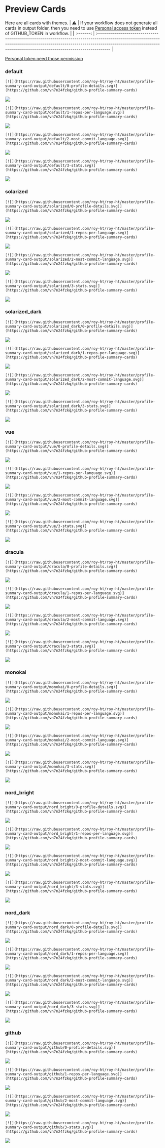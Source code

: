 
# Preview Cards

Here are all cards with themes.
| :warning: | If your workflow does not generate all cards in output folder, then you need to use [Personal access token](https://docs.github.com/en/actions/configuring-and-managing-workflows/creating-and-storing-encrypted-secrets) instead of GITHUB_TOKEN in workflow. |
| :-------: | :------------------------------------------------------------------------------------------------------------------------------------------------------------------------------------------------------------------------------------------------ |

[Personal token need those permission](https://github.com/vn7n24fzkq/github-profile-summary-cards/wiki/Personal-access-token-permissions)


### default


```
[![](https://raw.githubusercontent.com/roy-ht/roy-ht/master/profile-summary-card-output/default/0-profile-details.svg)](https://github.com/vn7n24fzkq/github-profile-summary-cards)
```
![](https://raw.githubusercontent.com/roy-ht/roy-ht/master/profile-summary-card-output/default/0-profile-details.svg)


```
[![](https://raw.githubusercontent.com/roy-ht/roy-ht/master/profile-summary-card-output/default/1-repos-per-language.svg)](https://github.com/vn7n24fzkq/github-profile-summary-cards)
```
![](https://raw.githubusercontent.com/roy-ht/roy-ht/master/profile-summary-card-output/default/1-repos-per-language.svg)


```
[![](https://raw.githubusercontent.com/roy-ht/roy-ht/master/profile-summary-card-output/default/2-most-commit-language.svg)](https://github.com/vn7n24fzkq/github-profile-summary-cards)
```
![](https://raw.githubusercontent.com/roy-ht/roy-ht/master/profile-summary-card-output/default/2-most-commit-language.svg)


```
[![](https://raw.githubusercontent.com/roy-ht/roy-ht/master/profile-summary-card-output/default/3-stats.svg)](https://github.com/vn7n24fzkq/github-profile-summary-cards)
```
![](https://raw.githubusercontent.com/roy-ht/roy-ht/master/profile-summary-card-output/default/3-stats.svg)


### solarized


```
[![](https://raw.githubusercontent.com/roy-ht/roy-ht/master/profile-summary-card-output/solarized/0-profile-details.svg)](https://github.com/vn7n24fzkq/github-profile-summary-cards)
```
![](https://raw.githubusercontent.com/roy-ht/roy-ht/master/profile-summary-card-output/solarized/0-profile-details.svg)


```
[![](https://raw.githubusercontent.com/roy-ht/roy-ht/master/profile-summary-card-output/solarized/1-repos-per-language.svg)](https://github.com/vn7n24fzkq/github-profile-summary-cards)
```
![](https://raw.githubusercontent.com/roy-ht/roy-ht/master/profile-summary-card-output/solarized/1-repos-per-language.svg)


```
[![](https://raw.githubusercontent.com/roy-ht/roy-ht/master/profile-summary-card-output/solarized/2-most-commit-language.svg)](https://github.com/vn7n24fzkq/github-profile-summary-cards)
```
![](https://raw.githubusercontent.com/roy-ht/roy-ht/master/profile-summary-card-output/solarized/2-most-commit-language.svg)


```
[![](https://raw.githubusercontent.com/roy-ht/roy-ht/master/profile-summary-card-output/solarized/3-stats.svg)](https://github.com/vn7n24fzkq/github-profile-summary-cards)
```
![](https://raw.githubusercontent.com/roy-ht/roy-ht/master/profile-summary-card-output/solarized/3-stats.svg)


### solarized_dark


```
[![](https://raw.githubusercontent.com/roy-ht/roy-ht/master/profile-summary-card-output/solarized_dark/0-profile-details.svg)](https://github.com/vn7n24fzkq/github-profile-summary-cards)
```
![](https://raw.githubusercontent.com/roy-ht/roy-ht/master/profile-summary-card-output/solarized_dark/0-profile-details.svg)


```
[![](https://raw.githubusercontent.com/roy-ht/roy-ht/master/profile-summary-card-output/solarized_dark/1-repos-per-language.svg)](https://github.com/vn7n24fzkq/github-profile-summary-cards)
```
![](https://raw.githubusercontent.com/roy-ht/roy-ht/master/profile-summary-card-output/solarized_dark/1-repos-per-language.svg)


```
[![](https://raw.githubusercontent.com/roy-ht/roy-ht/master/profile-summary-card-output/solarized_dark/2-most-commit-language.svg)](https://github.com/vn7n24fzkq/github-profile-summary-cards)
```
![](https://raw.githubusercontent.com/roy-ht/roy-ht/master/profile-summary-card-output/solarized_dark/2-most-commit-language.svg)


```
[![](https://raw.githubusercontent.com/roy-ht/roy-ht/master/profile-summary-card-output/solarized_dark/3-stats.svg)](https://github.com/vn7n24fzkq/github-profile-summary-cards)
```
![](https://raw.githubusercontent.com/roy-ht/roy-ht/master/profile-summary-card-output/solarized_dark/3-stats.svg)


### vue


```
[![](https://raw.githubusercontent.com/roy-ht/roy-ht/master/profile-summary-card-output/vue/0-profile-details.svg)](https://github.com/vn7n24fzkq/github-profile-summary-cards)
```
![](https://raw.githubusercontent.com/roy-ht/roy-ht/master/profile-summary-card-output/vue/0-profile-details.svg)


```
[![](https://raw.githubusercontent.com/roy-ht/roy-ht/master/profile-summary-card-output/vue/1-repos-per-language.svg)](https://github.com/vn7n24fzkq/github-profile-summary-cards)
```
![](https://raw.githubusercontent.com/roy-ht/roy-ht/master/profile-summary-card-output/vue/1-repos-per-language.svg)


```
[![](https://raw.githubusercontent.com/roy-ht/roy-ht/master/profile-summary-card-output/vue/2-most-commit-language.svg)](https://github.com/vn7n24fzkq/github-profile-summary-cards)
```
![](https://raw.githubusercontent.com/roy-ht/roy-ht/master/profile-summary-card-output/vue/2-most-commit-language.svg)


```
[![](https://raw.githubusercontent.com/roy-ht/roy-ht/master/profile-summary-card-output/vue/3-stats.svg)](https://github.com/vn7n24fzkq/github-profile-summary-cards)
```
![](https://raw.githubusercontent.com/roy-ht/roy-ht/master/profile-summary-card-output/vue/3-stats.svg)


### dracula


```
[![](https://raw.githubusercontent.com/roy-ht/roy-ht/master/profile-summary-card-output/dracula/0-profile-details.svg)](https://github.com/vn7n24fzkq/github-profile-summary-cards)
```
![](https://raw.githubusercontent.com/roy-ht/roy-ht/master/profile-summary-card-output/dracula/0-profile-details.svg)


```
[![](https://raw.githubusercontent.com/roy-ht/roy-ht/master/profile-summary-card-output/dracula/1-repos-per-language.svg)](https://github.com/vn7n24fzkq/github-profile-summary-cards)
```
![](https://raw.githubusercontent.com/roy-ht/roy-ht/master/profile-summary-card-output/dracula/1-repos-per-language.svg)


```
[![](https://raw.githubusercontent.com/roy-ht/roy-ht/master/profile-summary-card-output/dracula/2-most-commit-language.svg)](https://github.com/vn7n24fzkq/github-profile-summary-cards)
```
![](https://raw.githubusercontent.com/roy-ht/roy-ht/master/profile-summary-card-output/dracula/2-most-commit-language.svg)


```
[![](https://raw.githubusercontent.com/roy-ht/roy-ht/master/profile-summary-card-output/dracula/3-stats.svg)](https://github.com/vn7n24fzkq/github-profile-summary-cards)
```
![](https://raw.githubusercontent.com/roy-ht/roy-ht/master/profile-summary-card-output/dracula/3-stats.svg)


### monokai


```
[![](https://raw.githubusercontent.com/roy-ht/roy-ht/master/profile-summary-card-output/monokai/0-profile-details.svg)](https://github.com/vn7n24fzkq/github-profile-summary-cards)
```
![](https://raw.githubusercontent.com/roy-ht/roy-ht/master/profile-summary-card-output/monokai/0-profile-details.svg)


```
[![](https://raw.githubusercontent.com/roy-ht/roy-ht/master/profile-summary-card-output/monokai/1-repos-per-language.svg)](https://github.com/vn7n24fzkq/github-profile-summary-cards)
```
![](https://raw.githubusercontent.com/roy-ht/roy-ht/master/profile-summary-card-output/monokai/1-repos-per-language.svg)


```
[![](https://raw.githubusercontent.com/roy-ht/roy-ht/master/profile-summary-card-output/monokai/2-most-commit-language.svg)](https://github.com/vn7n24fzkq/github-profile-summary-cards)
```
![](https://raw.githubusercontent.com/roy-ht/roy-ht/master/profile-summary-card-output/monokai/2-most-commit-language.svg)


```
[![](https://raw.githubusercontent.com/roy-ht/roy-ht/master/profile-summary-card-output/monokai/3-stats.svg)](https://github.com/vn7n24fzkq/github-profile-summary-cards)
```
![](https://raw.githubusercontent.com/roy-ht/roy-ht/master/profile-summary-card-output/monokai/3-stats.svg)


### nord_bright


```
[![](https://raw.githubusercontent.com/roy-ht/roy-ht/master/profile-summary-card-output/nord_bright/0-profile-details.svg)](https://github.com/vn7n24fzkq/github-profile-summary-cards)
```
![](https://raw.githubusercontent.com/roy-ht/roy-ht/master/profile-summary-card-output/nord_bright/0-profile-details.svg)


```
[![](https://raw.githubusercontent.com/roy-ht/roy-ht/master/profile-summary-card-output/nord_bright/1-repos-per-language.svg)](https://github.com/vn7n24fzkq/github-profile-summary-cards)
```
![](https://raw.githubusercontent.com/roy-ht/roy-ht/master/profile-summary-card-output/nord_bright/1-repos-per-language.svg)


```
[![](https://raw.githubusercontent.com/roy-ht/roy-ht/master/profile-summary-card-output/nord_bright/2-most-commit-language.svg)](https://github.com/vn7n24fzkq/github-profile-summary-cards)
```
![](https://raw.githubusercontent.com/roy-ht/roy-ht/master/profile-summary-card-output/nord_bright/2-most-commit-language.svg)


```
[![](https://raw.githubusercontent.com/roy-ht/roy-ht/master/profile-summary-card-output/nord_bright/3-stats.svg)](https://github.com/vn7n24fzkq/github-profile-summary-cards)
```
![](https://raw.githubusercontent.com/roy-ht/roy-ht/master/profile-summary-card-output/nord_bright/3-stats.svg)


### nord_dark


```
[![](https://raw.githubusercontent.com/roy-ht/roy-ht/master/profile-summary-card-output/nord_dark/0-profile-details.svg)](https://github.com/vn7n24fzkq/github-profile-summary-cards)
```
![](https://raw.githubusercontent.com/roy-ht/roy-ht/master/profile-summary-card-output/nord_dark/0-profile-details.svg)


```
[![](https://raw.githubusercontent.com/roy-ht/roy-ht/master/profile-summary-card-output/nord_dark/1-repos-per-language.svg)](https://github.com/vn7n24fzkq/github-profile-summary-cards)
```
![](https://raw.githubusercontent.com/roy-ht/roy-ht/master/profile-summary-card-output/nord_dark/1-repos-per-language.svg)


```
[![](https://raw.githubusercontent.com/roy-ht/roy-ht/master/profile-summary-card-output/nord_dark/2-most-commit-language.svg)](https://github.com/vn7n24fzkq/github-profile-summary-cards)
```
![](https://raw.githubusercontent.com/roy-ht/roy-ht/master/profile-summary-card-output/nord_dark/2-most-commit-language.svg)


```
[![](https://raw.githubusercontent.com/roy-ht/roy-ht/master/profile-summary-card-output/nord_dark/3-stats.svg)](https://github.com/vn7n24fzkq/github-profile-summary-cards)
```
![](https://raw.githubusercontent.com/roy-ht/roy-ht/master/profile-summary-card-output/nord_dark/3-stats.svg)


### github


```
[![](https://raw.githubusercontent.com/roy-ht/roy-ht/master/profile-summary-card-output/github/0-profile-details.svg)](https://github.com/vn7n24fzkq/github-profile-summary-cards)
```
![](https://raw.githubusercontent.com/roy-ht/roy-ht/master/profile-summary-card-output/github/0-profile-details.svg)


```
[![](https://raw.githubusercontent.com/roy-ht/roy-ht/master/profile-summary-card-output/github/1-repos-per-language.svg)](https://github.com/vn7n24fzkq/github-profile-summary-cards)
```
![](https://raw.githubusercontent.com/roy-ht/roy-ht/master/profile-summary-card-output/github/1-repos-per-language.svg)


```
[![](https://raw.githubusercontent.com/roy-ht/roy-ht/master/profile-summary-card-output/github/2-most-commit-language.svg)](https://github.com/vn7n24fzkq/github-profile-summary-cards)
```
![](https://raw.githubusercontent.com/roy-ht/roy-ht/master/profile-summary-card-output/github/2-most-commit-language.svg)


```
[![](https://raw.githubusercontent.com/roy-ht/roy-ht/master/profile-summary-card-output/github/3-stats.svg)](https://github.com/vn7n24fzkq/github-profile-summary-cards)
```
![](https://raw.githubusercontent.com/roy-ht/roy-ht/master/profile-summary-card-output/github/3-stats.svg)

